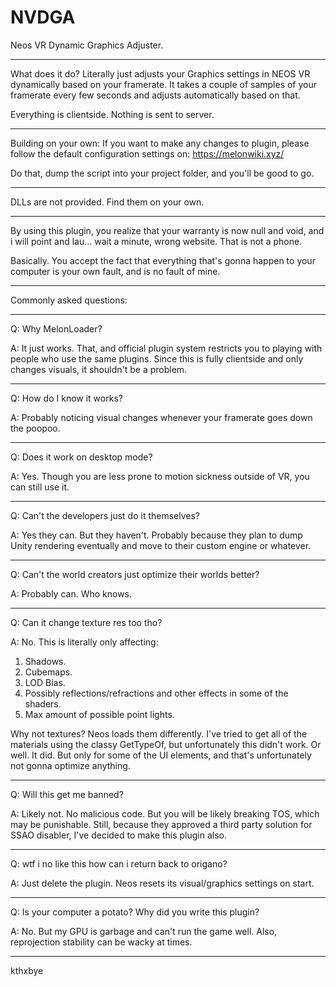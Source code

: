 # NVDGA
Neos VR Dynamic Graphics Adjuster.

----------------------------------------------------------------------------------------------------------------

What does it do? Literally just adjusts your Graphics settings in NEOS VR dynamically based on your framerate.
It takes a couple of samples of your framerate every few seconds and adjusts automatically based on that.

Everything is clientside. Nothing is sent to server.

----------------------------------------------------------------------------------------------------------------

Building on your own: 
If you want to make any changes to plugin, please follow the default configuration settings on: https://melonwiki.xyz/

Do that, dump the script into your project folder, and you'll be good to go.

----------------------------------------------------------------------------------------------------------------

DLLs are not provided. Find them on your own.

----------------------------------------------------------------------------------------------------------------

By using this plugin, you realize that your warranty is now null and void, and i will point and lau... wait a minute, wrong website. That is not a phone.

Basically. You accept the fact that everything that's gonna happen to your computer is your own fault, and is no fault of mine.

----------------------------------------------------------------------------------------------------------------

Commonly asked questions:

----------------------------------------------------------------------------------------------------------------

Q: Why MelonLoader?

A: It just works. That, and official plugin system restricts you to playing with people who use the same plugins. Since this is fully clientside and only changes visuals, it shouldn't be a problem.

----------------------------------------------------------------------------------------------------------------

Q: How do I know it works?

A: Probably noticing visual changes whenever your framerate goes down the poopoo.

----------------------------------------------------------------------------------------------------------------

Q: Does it work on desktop mode?

A: Yes. Though you are less prone to motion sickness outside of VR, you can still use it.

----------------------------------------------------------------------------------------------------------------

Q: Can't the developers just do it themselves?

A: Yes they can. But they haven't. Probably because they plan to dump Unity rendering eventually and move to their custom engine or whatever.

----------------------------------------------------------------------------------------------------------------

Q: Can't the world creators just optimize their worlds better?

A: Probably can. Who knows.

----------------------------------------------------------------------------------------------------------------

Q: Can it change texture res too tho?

A: No. This is literally only affecting: 

1) Shadows. 
2) Cubemaps. 
3) LOD Bias. 
4) Possibly reflections/refractions and other effects in some of the shaders. 
5) Max amount of possible point lights. 

Why not textures? Neos loads them differently. I've tried to get all of the materials using the classy GetTypeOf, but unfortunately this didn't work. Or well. It did. But only for some of the UI elements, and that's unfortunately not gonna optimize anything.

----------------------------------------------------------------------------------------------------------------

Q: Will this get me banned?

A: Likely not. No malicious code. But you will be likely breaking TOS, which may be punishable. Still, because they approved a third party solution for SSAO disabler, I've decided to make this plugin also.

----------------------------------------------------------------------------------------------------------------

Q: wtf i no like this how can i return back to origano?

A: Just delete the plugin. Neos resets its visual/graphics settings on start.

----------------------------------------------------------------------------------------------------------------

Q: Is your computer a potato? Why did you write this plugin?

A: No. But my GPU is garbage and can't run the game well. Also, reprojection stability can be wacky at times.

----------------------------------------------------------------------------------------------------------------

kthxbye

